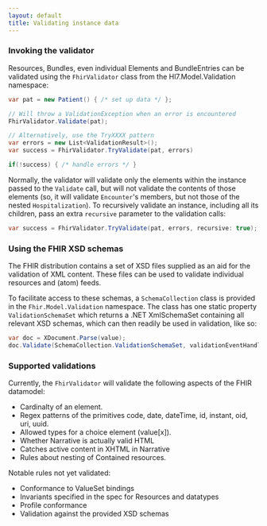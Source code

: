 ```yaml
---
layout: default
title: Validating instance data
---
```


### Invoking the validator
Resources, Bundles, even individual Elements and BundleEntries can be validated using the `FhirValidator` class from the Hl7.Model.Validation namespace:

```csharp
var pat = new Patient() { /* set up data */ };

// Will throw a ValidationException when an error is encountered
FhirValidator.Validate(pat);

// Alternatively, use the TryXXXX pattern
var errors = new List<ValidationResult>();
var success = FhirValidator.TryValidate(pat, errors)

if(!success) { /* handle errors */ }
```

Normally, the validator will validate only the elements within the instance passed to the `Validate` call, but will not validate the contents of those elements (so, it will validate `Encounter`'s members, but not those of the nested `Hospitalization`). To recursively validate an instance, including all its children, pass an extra `recursive` parameter to the validation calls:

```csharp
var success = FhirValidator.TryValidate(pat, errors, recursive: true);
```

### Using the FHIR XSD schemas
The FHIR distribution contains a set of XSD files supplied as an aid for the validation of XML content. These files can be used to validate individual resources and (atom) feeds.

To facilitate access to these schemas, a `SchemaCollection` class is provided in the `Fhir.Model.Validation` namespace. The class has one static property `ValidationSchemaSet` which returns a .NET XmlSchemaSet containing all relevant XSD schemas, which can then readily be used in validation, like so:

```csharp
var doc = XDocument.Parse(value);
doc.Validate(SchemaCollection.ValidationSchemaSet, validationEventHandler: null);
``` 


### Supported validations
Currently, the `FhirValidator` will validate the following aspects of the FHIR datamodel:

* Cardinalty of an element.
* Regex patterns of the primitives code, date, dateTime, id, instant, oid, uri, uuid.
* Allowed types for a choice element (value[x]).
* Whether Narrative is actually valid HTML
* Catches active content in XHTML in Narrative
* Rules about nesting of Contained resources.


Notable rules not yet validated:

* Conformance to ValueSet bindings
* Invariants specified in the spec for Resources and datatypes
* Profile conformance
* Validation against the provided XSD schemas
